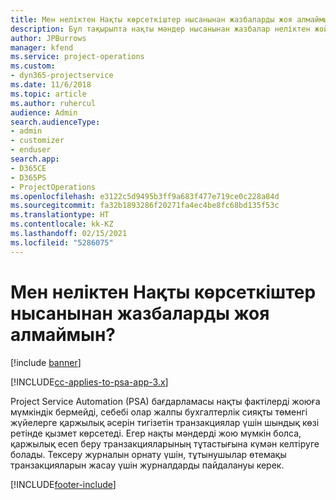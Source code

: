 ```yaml
---
title: Мен неліктен Нақты көрсеткіштер нысанынан жазбаларды жоя алмаймын?
description: Бұл тақырыпта нақты мәндер нысанынан жазбалар неліктен жойылмайтыны туралы ақпарат берілген.
author: JPBurrows
manager: kfend
ms.service: project-operations
ms.custom:
- dyn365-projectservice
ms.date: 11/6/2018
ms.topic: article
ms.author: ruhercul
audience: Admin
search.audienceType:
- admin
- customizer
- enduser
search.app:
- D365CE
- D365PS
- ProjectOperations
ms.openlocfilehash: e3122c5d9495b3ff9a683f477e719ce0c228a84d
ms.sourcegitcommit: fa32b1893286f20271fa4ec4be8fc68bd135f53c
ms.translationtype: HT
ms.contentlocale: kk-KZ
ms.lasthandoff: 02/15/2021
ms.locfileid: "5286075"
---
```

# <a name="why-cant-i-delete-records-from-the-actuals-entity"></a>Мен неліктен Нақты көрсеткіштер нысанынан жазбаларды жоя алмаймын?

[!include [banner](../includes/psa-now-project-operations.md)]

[!INCLUDE[cc-applies-to-psa-app-3.x](../includes/cc-applies-to-psa-app-3x.md)]

Project Service Automation (PSA) бағдарламасы нақты фактілерді жоюға мүмкіндік бермейді, себебі олар жалпы бухгалтерлік сияқты төменгі жүйелерге қаржылық әсерін тигізетін транзакциялар үшін шындық көзі ретінде қызмет көрсетеді. Егер нақты мәндерді жою мүмкін болса, қаржылық есеп беру транзакцияларының тұтастығына күмән келтіруге болады. Тексеру журналын орнату үшін, тұтынушылар өтемақы транзакцияларын жасау үшін журналдарды пайдалануы керек.



[!INCLUDE[footer-include](../includes/footer-banner.md)]